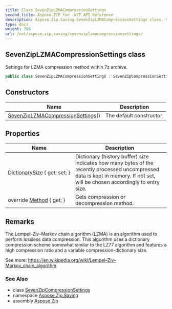 ```yaml
---
title: Class SevenZipLZMACompressionSettings
second_title: Aspose.ZIP for .NET API Reference
description: Aspose.Zip.Saving.SevenZipLZMACompressionSettings class. Settings for LZMA compression method within 7z archive
type: docs
weight: 700
url: /net/aspose.zip.saving/sevenziplzmacompressionsettings/
---
```

## SevenZipLZMACompressionSettings class

Settings for LZMA compression method within 7z archive.

```csharp
public class SevenZipLZMACompressionSettings : SevenZipCompressionSettings
```

## Constructors

| Name | Description |
| --- | --- |
| [SevenZipLZMACompressionSettings](sevenziplzmacompressionsettings/)() | The default constructor. |

## Properties

| Name | Description |
| --- | --- |
| [DictionarySize](../../aspose.zip.saving/sevenziplzmacompressionsettings/dictionarysize/) { get; set; } | Dictionary (history buffer) size indicates how many bytes of the recently processed uncompressed data is kept in memory. If not set, will be chosen accordingly to entry size. |
| override [Method](../../aspose.zip.saving/sevenziplzmacompressionsettings/method/) { get; } | Gets compression or decompression method. |

## Remarks

The Lempel–Ziv–Markov chain algorithm (LZMA) is an algorithm used to perform lossless data compression. This algorithm uses a dictionary compression scheme somewhat similar to the LZ77 algorithm and features a high compression ratio and a variable compression-dictionary size.

See more: https://en.wikipedia.org/wiki/Lempel–Ziv–Markov_chain_algorithm

### See Also

* class [SevenZipCompressionSettings](../sevenzipcompressionsettings/)
* namespace [Aspose.Zip.Saving](../../aspose.zip.saving/)
* assembly [Aspose.Zip](../../)


